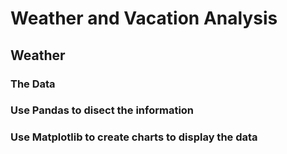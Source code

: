 # Weather and Vacation Analysis

## Weather

### The Data

### Use Pandas to disect the information

### Use Matplotlib to create charts to display the data

